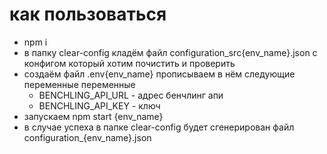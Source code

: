 # как пользоваться
- npm i
- в папку clear-config кладём файл configuration_src{env_name}.json с конфигом который хотим почистить и проверить
- создаём файл .env{env_name} прописываем в нём следующие переменные переменные
  - BENCHLING_API_URL - адрес бенчлинг апи
  - BENCHLING_API_KEY - ключ
- запускаем npm start {env_name}
- в случае успеха в папке clear-config будет сгенерирован файл configuration_{env_name}.json